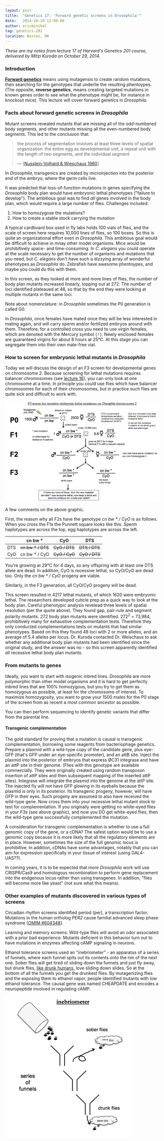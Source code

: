 ```yaml
---
layout: post
title:  "Genetics 17: 'Forward genetic screens in Drosophila'"
date:   2014-10-29 12:00:00
author: ericminikel
tag: genetics-201
location: Boston, MA
---
```


*These are my notes from lecture 17 of Harvard's Genetics 201 course, delivered by Mitzi Kuroda on October 29, 2014.*

### Introduction

[**Forward genetics**](http://en.wikipedia.org/wiki/Forward_genetics) means using mutagensis to create random mutations, then searching for the genotypes that underlie the resulting phentoypes. (The opposite, **reverse genetics**, means creating targeted mutations in known genes order to see what the phenotype might be, for instance in knockout mice). This lecture will cover forward genetics in *Drosophila*.

### Facts about forward genetic screens in *Drosophila*

Mutant screens revealed mutants that are missing all of the odd-numbered body segments, and other mutants missing all the even-numbered body segments. This led to the conclusion that:

> the process of segmentation involves at least three levels of spatial organization: the entire egg as developmental unit, a repeat unit with the length of two segments, and the individual segment
> 
> &mdash; [[Nusslein-Volhard & Wieschaus 1980]]

In *Drosophila*, transgenics are created by microinjection into the posterior end of the embryo, where the germ cells live.

It was predicted that loss-of-function mutations in genes specifying the *Drosophila* body plan would have embryonic lethal phenotypes ("failure to develop"). The ambitious goal was to find *all* genes involved in the body plan, which would require a large number of flies. Challenges included:

1. How to homozygose the mutations?
2. How to create a stable stock carrying the mutation

A typical cardboard box used in fly labs holds 100 vials of flies, and the scale of screen here requires 10,000 lines of flies, so 100 boxes. So this is quite an organizational effort even in *Drosophila*. This ambitious goal would be difficult to achieve in mnay other model organisms. Mice would be prohibitively space- and time-consuming. In *C. elegans* you could operate at the scale necessary to get the number of organisms and mutations that you need, but *C. elegans* don't have such a dizzying array of wonderful phenotypes as *Drosophila* do. Zebrafish have awesome phentoypes, and maybe you could do this with them.

In this screen, as they looked at more and more lines of flies, the number of body plan mutants increased linearly, topping out at 272. The number of loci identified plateaued at 48, so that by the end they were looking at multiple mutants in the same loci.

Note about nomenclature: in *Drosophila* sometimes the P0 generation is called G0.

In *Drosophila*, once females have mated once they will be less interested in mating again, and will carry sperm and/or fertilized embryos around with them. Therefore, for a controlled cross you need to use virgin females, which are denoted with the Mercury symbol (&#x263F;). Newly enclosed females are guaranteed virgins for about 8 hours at 25&deg;C. At this stage you can segregate them into their own male-free vial.

### How to screen for embryonic lethal mutants in *Drosophila*

Today we will discuss the design of an F3 screen for developmental genes on chromosome 2. Because screening for lethal mutations requires balancer chromosomes (see [lecture 16](/2014/10/27/genetics-16.markdown)), you can only look at one chromosome at a time. In principle you could use flies which have balancer chromosomes for each of their chromosomes, but in practice such flies are quite sick and difficult to work with.

![](/media/2014/10/drosophila-f3-recessive-lethal-screen.png)

A few comments on the above graphic.

First, the reason why all F2s have the genotype <em>cn bw * / CyO</em> is as follows. When you cross the F1s the Punnett square looks like this. Sperm haplotypes are across the top, egg haplotypes are across the left.

|     | cn bw * | CyO | DTS |
| ---- | ---- | ---- | ---- |
| DTS | <del>cn bw * / DTS</del> | <del>CyO / DTS</del> | <del>DTS / DTS</del> |
| CyO | cn bw * / CyO | <del>CyO / CyO</del> | <del>CyO / DTS</del>

You're growing at 29&deg;C for 4 days, so any offspring with at least one DTS allele are dead. In addition, CyO is recessive lethal, so CyO/CyO are dead too. Only the <em>cn bw * / CyO</em> progeny are viable.

Similarly, in the F3 generation, all CyO/CyO progeny will be dead.

This screen resulted in 4217 lethal mutants, of which 1620 were embryonic lethal. The researchers developed cuticle prep as a quick way to look at the body plan. Careful phenotypic analysis revelead three levels of spatial resolution (per the quote above). They found gap, pair-rule and segment polarity mutants. 272 body plan mutants were identified. 272<sup>2</sup> = 73,984, prohibitively many for exhaustive complementation tests. Therefore they only conducted complementations tests on mutants that had similar phenotypes. Based on this they found 48 loci with 2 or more alleles, and an average of 5.4 alleles per locus. Dr. Kuroda contacted Dr. Weischaus to ask whether any additional body plan mutants had been identified since the original study, and the answer was no - so this screen apparently identified *all* recessive lethal body plan mutants.

### From mutants to genes

Ideally, you want to start with isogenic inbred lines. *Drosophila* are more polymorphic than other model organisms and it is hard to get perfectly inbred lines that are 100% homozygous, but you try to get them as homozygous as possible, at least for the chromosome of interest. To maximize homozygosity, you want to grow your 1500 males for the P0 stage of the screen from as recent a most common ancestor as possible.

You can then perform sequencing to identify genetic variants that differ from the parental line.

#### Transgenic complementation

The gold standard for proving that a mutation is causal is transgenic complementation, borrowing some reagents from bacteriophage genetics. Prepare a plasmid with a wild-type copy of the candidate gene, plus eye-GFP (that's GFP under an eye-specific promoter), and an attB site. Inject the plasmid into the posterior of embryos that express &Oslash;C31 integrase and have an attP site in their genome. (Flies with this genotype are available commercially. They were originally created using random transposon insertion of attP sites and then subsequent mapping of the inserted attP sites). Integrase will integrate the plasmid into the genome at the attP site. The injected fly will not have GFP glowing in its eyeballs because the plasmid is only in its posterior. Its transgenic progeny, however, will have GFP in their eyes. Such progeny are assumed to also have received the wild-type gene. Now cross them into your recessive lethal mutant stock to test for complementation. If you originally were getting no white-eyed flies in your F3s (see above graphic), and now you DO get white-eyed flies, then the wild-type gene successfully complemented the mutation.

A consideration for transgenic complementation is whether to use a full genomic copy of the gene, or a cDNA? The safest option would be to use a genomic copy because it is more likely that all the regulatory elements are in place. However, sometimes the size of the full genomic locus is prohibitive. In addition, cDNAs have some advantages, notably that you can aim for expression specifically in your tissue of interest (using GAL4-UAS??).

In coming years, it is to be expected that more *Drosophila* work will use CRISPR/Cas9 and homologous recombination to perform gene replacement into the endgenous locus rather than using transgenes. In addition, "flies will become more like yeast" (not sure what this means).

### Other examples of mutants discovered in various types of screens

Circadian rhythm screens identified period (per), a transcription factor. Mutations in the human ortholog *PER2* cause familial advanced sleep phase syndrome [[OMIM #604348](http://www.omim.org/entry/604348)].

Learning and memory screens. Wild-type flies will avoid an odor associated with a prior bad experience. Mutants deficient in this behavior turn out to have mutations in enzymes affecting cAMP signaling in neurons.

Ethanol tolerance screens used an "inebriometer" - an apparatus of a series of funnels, where each funnel spits out its contents onto the rim of the next one. Sober flies will get tired of sliding down the funnels and just fly away, but drunk flies, [like drunk humans](http://www.slidesf.com/), love sliding down slides. So at the bottom of all the funnels you get the drunkest flies. By mutagenizing flies and the exposing them to ethanol vapor, people identified mutants with low ethanol tolerance. The causal gene was named CHEAPDATE and encodes a neuropeptide involved in regulating cAMP.

![](/media/2014/10/inebriometer.png)

[Nusslein-Volhard & Wieschaus 1980]: http://www.ncbi.nlm.nih.gov/pubmed/6776413 "Nüsslein-Volhard C, Wieschaus E. Mutations affecting segment number and polarity in Drosophila. Nature. 1980 Oct 30;287(5785):795-801. PubMed PMID: 6776413."
